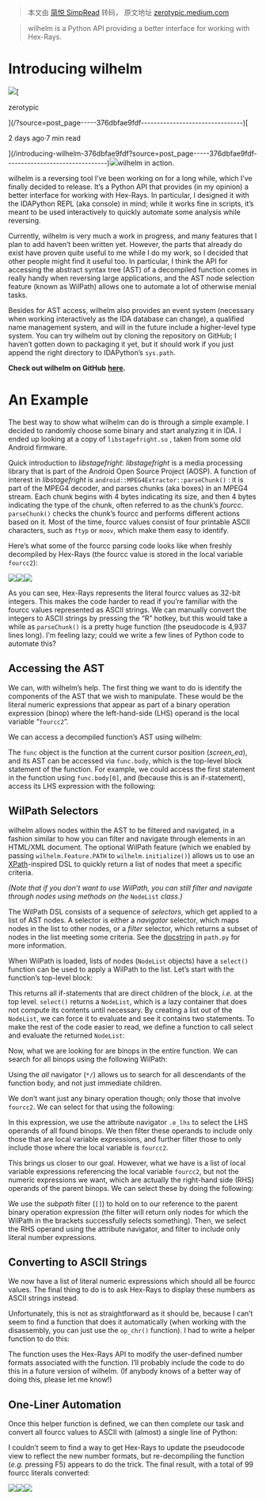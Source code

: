 > 本文由 [简悦 SimpRead](http://ksria.com/simpread/) 转码， 原文地址 [zerotypic.medium.com](https://zerotypic.medium.com/introducing-wilhelm-376dbfae9fdf#)

> wilhelm is a Python API providing a better interface for working with Hex-Rays.

Introducing wilhelm
===================

[![](https://miro.medium.com/fit/c/56/56/0*LmMlLJ_ufEyu5j-A.jpg)](/?source=post_page-----376dbfae9fdf--------------------------------)[

zerotypic

](/?source=post_page-----376dbfae9fdf--------------------------------)[

2 days ago·7 min read

](/introducing-wilhelm-376dbfae9fdf?source=post_page-----376dbfae9fdf--------------------------------)![](https://miro.medium.com/max/1400/1*VIWMmQhEXzH2WZoVRwVG_g.png)wilhelm in action.

wilhelm is a reversing tool I’ve been working on for a long while, which I’ve finally decided to release. It’s a Python API that provides (in my opinion) a better interface for working with Hex-Rays. In particular, I designed it with the IDAPython REPL (aka console) in mind; while it works fine in scripts, it’s meant to be used interactively to quickly automate some analysis while reversing.

Currently, wilhelm is very much a work in progress, and many features that I plan to add haven’t been written yet. However, the parts that already do exist have proven quite useful to me while I do my work, so I decided that other people might find it useful too. In particular, I think the API for accessing the abstract syntax tree (AST) of a decompiled function comes in really handy when reversing large applications, and the AST node selection feature (known as WilPath) allows one to automate a lot of otherwise menial tasks.

Besides for AST access, wilhelm also provides an event system (necessary when working interactively as the IDA database can change), a qualified name management system, and will in the future include a higher-level type system. You can try wilhelm out by cloning the repository on GitHub; I haven’t gotten down to packaging it yet, but it should work if you just append the right directory to IDAPython’s `sys.path`.

**Check out wilhelm on GitHub** [**here**](https://github.com/zerotypic/wilhelm)**.**

An Example
==========

The best way to show what wilhelm can do is through a simple example. I decided to randomly choose some binary and start analyzing it in IDA. I ended up looking at a copy of `libstagefright.so` , taken from some old Android firmware.

Quick introduction to _libstagefright_: _libstagefright_ is a media processing library that is part of the Android Open Source Project (AOSP). A function of interest in _libstagefright_ is `android::MPEG4Extractor::parseChunk()` : it is part of the MPEG4 decoder, and parses chunks (aka boxes) in an MPEG4 stream. Each chunk begins with 4 bytes indicating its size, and then 4 bytes indicating the type of the chunk, often referred to as the chunk’s _fourcc_. `parseChunk()` checks the chunk’s fourcc and performs different actions based on it. Most of the time, fourcc values consist of four printable ASCII characters, such as `ftyp` or `moov`, which make them easy to identify.

Here’s what some of the fourcc parsing code looks like when freshly decompiled by Hex-Rays (the fourcc value is stored in the local variable `fourcc2`):

![](https://miro.medium.com/max/60/1*6MFmIk34qYhrKOw877PCvQ.png?q=20)![](https://miro.medium.com/max/875/1*6MFmIk34qYhrKOw877PCvQ.png)![](https://miro.medium.com/max/1400/1*6MFmIk34qYhrKOw877PCvQ.png)

As you can see, Hex-Rays represents the literal fourcc values as 32-bit integers. This makes the code harder to read if you’re familiar with the fourcc values represented as ASCII strings. We can manually convert the integers to ASCII strings by pressing the “R” hotkey, but this would take a while as `parseChunk()` is a pretty huge function (the pseudocode is 4,937 lines long). I’m feeling lazy; could we write a few lines of Python code to automate this?

Accessing the AST
-----------------

We can, with wilhelm’s help. The first thing we want to do is identify the components of the AST that we wish to manipulate. These would be the literal numeric expressions that appear as part of a binary operation expression (binop) where the left-hand-side (LHS) operand is the local variable “`fourcc2`”.

We can access a decompiled function’s AST using wilhelm:

The `func` object is the function at the current cursor position (_screen_ea_), and its AST can be accessed via `func.body`, which is the top-level block statement of the function. For example, we could access the first statement in the function using `func.body[0]`, and (because this is an if-statement), access its LHS expression with the following:

WilPath Selectors
-----------------

wilhelm allows nodes within the AST to be filtered and navigated, in a fashion similar to how you can filter and navigate through elements in an HTML/XML document. The optional WilPath feature (which we enabled by passing `wilhelm.Feature.PATH` to `wilhelm.initialize()`) allows us to use an [XPath](https://en.wikipedia.org/wiki/XPath)-inspired DSL to quickly return a list of nodes that meet a specific criteria.

_(Note that if you don’t want to use WilPath, you can still filter and navigate through nodes using methods on the_ `NodeList` _class.)_

The WilPath DSL consists of a sequence of _selectors_, which get applied to a list of AST nodes. A selector is either a _navigator_ selector, which maps nodes in the list to other nodes, or a _filter_ selector, which returns a subset of nodes in the list meeting some criteria. See the [docstring](https://github.com/zerotypic/wilhelm/blob/main/python/wilhelm/path.py) in `path.py` for more information.

When WilPath is loaded, lists of nodes (`NodeList` objects) have a `select()` function can be used to apply a WilPath to the list. Let’s start with the function’s top-level block:

This returns all if-statements that are direct children of the block, _i.e._ at the top level. `select()` returns a `NodeList`, which is a lazy container that does not compute its contents until necessary. By creating a list out of the `NodeList`, we can force it to evaluate and see it contains two statements. To make the rest of the code easier to read, we define a function to call select and evaluate the returned `NodeList`:

Now, what we are looking for are binops in the entire function. We can search for all binops using the following WilPath:

Using the _all_ navigator (`*/`) allows us to search for all descendants of the function body, and not just immediate children.

We don’t want just any binary operation though; only those that involve `fourcc2`. We can select for that using the following:

In this expression, we use the attribute navigator `.e_lhs` to select the LHS operands of all found binops. We then filter these operands to include only those that are local variable expressions, and further filter those to only include those where the local variable is `fourcc2`.

This brings us closer to our goal. However, what we have is a list of local variable expressions referencing the local variable `fourcc2`, but not the numeric expressions we want, which are actually the right-hand side (RHS) operands of the parent binops. We can select these by doing the following:

We use the _subpath_ filter (`[]`) to hold on to our reference to the parent binary operation expression (the filter will return only nodes for which the WilPath in the brackets successfully selects something). Then, we select the RHS operand using the attribute navigator, and filter to include only literal number expressions.

Converting to ASCII Strings
---------------------------

We now have a list of literal numeric expressions which should all be fourcc values. The final thing to do is to ask Hex-Rays to display these numbers as ASCII strings instead.

Unfortunately, this is not as straightforward as it should be, because I can’t seem to find a function that does it automatically (when working with the disassembly, you can just use the `op_chr()` function). I had to write a helper function to do this:

The function uses the Hex-Rays API to modify the user-defined number formats associated with the function. I’ll probably include the code to do this in a future version of wilhelm. (If anybody knows of a better way of doing this, please let me know!)

One-Liner Automation
--------------------

Once this helper function is defined, we can then complete our task and convert all fourcc values to ASCII with (almost) a single line of Python:

I couldn’t seem to find a way to get Hex-Rays to update the pseudocode view to reflect the new number formats, but re-decompiling the function (_e.g._ pressing F5) appears to do the trick. The final result, with a total of 99 fourcc literals converted:

![](https://miro.medium.com/max/60/1*vSrs0Er5zYCf8jVCtWO89w.png?q=20)![](https://miro.medium.com/max/875/1*vSrs0Er5zYCf8jVCtWO89w.png)![](https://miro.medium.com/max/1400/1*vSrs0Er5zYCf8jVCtWO89w.png)
